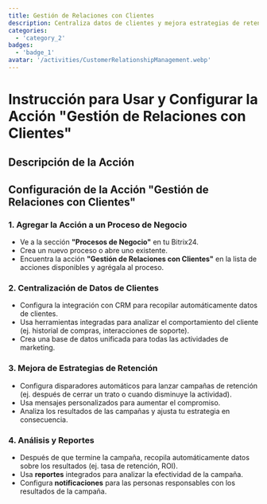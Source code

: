 ```yaml
---
title: Gestión de Relaciones con Clientes
description: Centraliza datos de clientes y mejora estrategias de retención.
categories: 
  - 'category_2'
badges: 
  - 'badge_1'
avatar: '/activities/CustomerRelationshipManagement.webp'
---
```


# Instrucción para Usar y Configurar la Acción "Gestión de Relaciones con Clientes"

## Descripción de la Acción

## **Configuración de la Acción "Gestión de Relaciones con Clientes"**

### 1. Agregar la Acción a un Proceso de Negocio
- Ve a la sección **"Procesos de Negocio"** en tu Bitrix24.
- Crea un nuevo proceso o abre uno existente.
- Encuentra la acción **"Gestión de Relaciones con Clientes"** en la lista de acciones disponibles y agrégala al proceso.

### 2. Centralización de Datos de Clientes
- Configura la integración con CRM para recopilar automáticamente datos de clientes.
- Usa herramientas integradas para analizar el comportamiento del cliente (ej. historial de compras, interacciones de soporte).
- Crea una base de datos unificada para todas las actividades de marketing.

### 3. Mejora de Estrategias de Retención
- Configura disparadores automáticos para lanzar campañas de retención (ej. después de cerrar un trato o cuando disminuye la actividad).
- Usa mensajes personalizados para aumentar el compromiso.
- Analiza los resultados de las campañas y ajusta tu estrategia en consecuencia.

### 4. Análisis y Reportes
- Después de que termine la campaña, recopila automáticamente datos sobre los resultados (ej. tasa de retención, ROI).
- Usa **reportes** integrados para analizar la efectividad de la campaña.
- Configura **notificaciones** para las personas responsables con los resultados de la campaña.